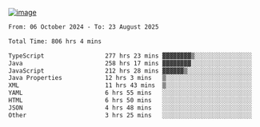
[![image](https://github.com/user-attachments/assets/3e37fcfd-5657-4b9d-95f6-80b564699e3f)](https://ayushmaurya.vercel.app)

<!--START_SECTION:waka-->

```txt
From: 06 October 2024 - To: 23 August 2025

Total Time: 806 hrs 4 mins

TypeScript                 277 hrs 23 mins ▓▓▓▓▓▓▓▓▒░░░░░░░░░░░░░░░░   34.27 %
Java                       258 hrs 17 mins ▓▓▓▓▓▓▓▓░░░░░░░░░░░░░░░░░   31.91 %
JavaScript                 212 hrs 28 mins ▓▓▓▓▓▓▒░░░░░░░░░░░░░░░░░░   26.25 %
Java Properties            12 hrs 3 mins   ▒░░░░░░░░░░░░░░░░░░░░░░░░   01.49 %
XML                        11 hrs 43 mins  ▒░░░░░░░░░░░░░░░░░░░░░░░░   01.45 %
YAML                       6 hrs 55 mins   ░░░░░░░░░░░░░░░░░░░░░░░░░   00.86 %
HTML                       6 hrs 50 mins   ░░░░░░░░░░░░░░░░░░░░░░░░░   00.84 %
JSON                       4 hrs 48 mins   ░░░░░░░░░░░░░░░░░░░░░░░░░   00.59 %
Other                      3 hrs 25 mins   ░░░░░░░░░░░░░░░░░░░░░░░░░   00.42 %
```

<!--END_SECTION:waka-->

<!--
**the-t3ch-wizard/the-t3ch-wizard** is a ✨ _special_ ✨ repository because its `README.md` (this file) appears on your GitHub profile.

Here are some ideas to get you started:

- 🔭 I’m currently working on ...
- 🌱 I’m currently learning ...
- 👯 I’m looking to collaborate on ...
- 🤔 I’m looking for help with ...
- 💬 Ask me about ...
- 📫 How to reach me: ...
- 😄 Pronouns: ...
- ⚡ Fun fact: ...
-->
